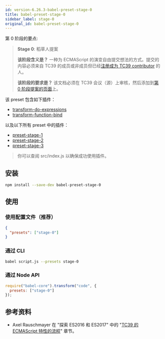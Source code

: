 ```yaml
---
id: version-6.26.3-babel-preset-stage-0
title: babel-preset-stage-0
sidebar_label: stage-0
original_id: babel-preset-stage-0
---
```


第 0 阶段的要点:

> **Stage 0**: 稻草人提案
>
> **该阶段含义是？** 一种为 ECMAScript 的演变自由提交想法的方式。提交的内容必须来自 TC39 的成员或非成员但已经[注册成为 TC39 contributor](http://www.ecma-international.org/memento/contribute_TC39_Royalty_Free_Task_Group.php) 的人。
>
> **该阶段的要求是？** 该文档必须在 TC39 会议（源）上审核，然后添加到[第 0 阶段提案的页面](https://github.com/tc39/proposals/blob/master/stage-0-proposals.md)上。

该 preset 包含如下插件：

- [transform-do-expressions](babel-plugin-transform-do-expressions)
- [transform-function-bind](babel-plugin-transform-function-bind)

以及以下所有 preset 中的插件：

- [preset-stage-1](babel-preset-stage-1)
- [preset-stage-2](babel-preset-stage-2)
- [preset-stage-3](babel-preset-stage-3)

> 你可以查阅 src/index.js 以确保成功使用插件。

## 安装

```sh
npm install --save-dev babel-preset-stage-0
```

## 使用

### 使用配置文件（推荐）

```json
{
  "presets": ["stage-0"]
}
```

### 通过 CLI

```sh
babel script.js --presets stage-0
```

### 通过 Node API

```javascript
require("babel-core").transform("code", {
  presets: ["stage-0"]
});
```

## 参考资料

- Axel Rauschmayer 在 "探索 ES2016 和 ES2017" 中的 "[TC39 的 ECMAScript 特性的流程](http://exploringjs.com/es2016-es2017/ch_tc39-process.html)" 章节。
